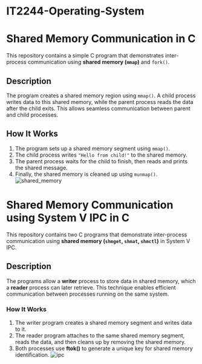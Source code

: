 # IT2244-Operating-System
# Shared Memory Communication in C

This repository contains a simple C program that demonstrates inter-process communication using **shared memory (`mmap`)** and `fork()`.

## Description

The program creates a shared memory region using `mmap()`. A child process writes data to this shared memory, while the parent process reads the data after the child exits. This allows seamless communication between parent and child processes.

## How It Works

1. The program sets up a shared memory segment using `mmap()`.
2. The child process writes `"Hello from child!"` to the shared memory.
3. The parent process waits for the child to finish, then reads and prints the shared message.
4. Finally, the shared memory is cleaned up using `munmap()`.
![shared_memory](https://github.com/user-attachments/assets/94fbf107-df95-4766-99b9-b2777aa3bb30)
# Shared Memory Communication using System V IPC in C

This repository contains two C programs that demonstrate inter-process communication using **shared memory (`shmget`, `shmat`, `shmctl`)** in System V IPC.

## Description

The programs allow a **writer** process to store data in shared memory, which a **reader** process can later retrieve. This technique enables efficient communication between processes running on the same system.

### **How It Works**
1. The writer program creates a shared memory segment and writes data to it.
2. The reader program attaches to the same shared memory segment, reads the data, and then cleans up by removing the shared memory.
3. Both processes use **ftok()** to generate a unique key for shared memory identification.
![ipc](https://github.com/user-attachments/assets/9dba6628-31ed-472d-b3bb-b2c9596b2850)


